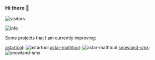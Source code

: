 ### Hi there 👋

![visitors](https://visitor-badge.glitch.me/badge?page_id=ASTARCHEN.readme)

![info](https://github-readme-stats.vercel.app/api?username=ASTARCHEN&show_icons=true&count_private=true&theme=blue-green)


Some projects that I am currently improving:

[astartool](https://github.com/ASTARCHEN/astartool): ![astartool](https://wakatime.com/share/badges/projects?q=astartool)
[astar-mathtool](https://gitee.com/hoops/astar-mathtool): ![astar-mathtool](https://wakatime.com/share/badges/projects?q=astar-mathtool)
[snowland-smx](https://gitee.com/snowlandltd/snowland-smx-python): ![snowland-smx](https://wakatime.com/share/badges/projects?q=snowland-smx-python)


<!--
**ASTARCHEN/ASTARCHEN** is a ✨ _special_ ✨ repository because its `README.md` (this file) appears on your GitHub profile.

Here are some ideas to get you started:

- 🔭 I’m currently working on ...
- 🌱 I’m currently learning ...
- 👯 I’m looking to collaborate on ...
- 🤔 I’m looking for help with ...
- 💬 Ask me about ...
- 📫 How to reach me: ...
- 😄 Pronouns: ...
- ⚡ Fun fact: ...
-->
